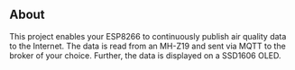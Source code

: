 ## About

This project enables your ESP8266 to continuously publish air quality data to the Internet.
The data is read from an MH-Z19 and sent via MQTT to the broker of your choice.
Further, the data is displayed on a SSD1606 OLED.

